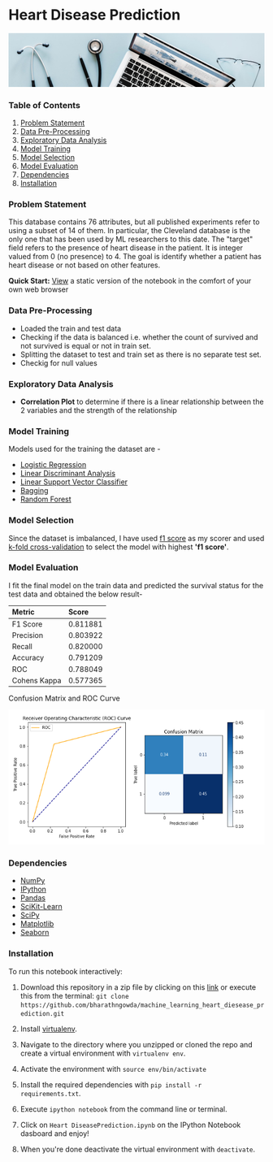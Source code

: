 
# Heart Disease Prediction

![App Screenshot](https://github.com/bharathngowda/machine_learning_heart_diesease_prediction/blob/main/dataset-cover.jpg)

### Table of Contents

1. [Problem Statement](#Problem-Statement)
2. [Data Pre-Processing](#Data-Pre-Processing)
3. [Exploratory Data Analysis](#Exploratory-Data-Analysis)
4. [Model Training](#Model-Building)
5. [Model Selection](#Model-Selection)
6. [Model Evaluation](#Model-Evaluation)
7. [Dependencies](#Dependencies)
8. [Installation](#Installation)

### Problem Statement

This database contains 76 attributes, but all published experiments refer to using a subset of 14 of them. In particular, the Cleveland database is the only one that has been used by ML researchers to
this date. The "target" field refers to the presence of heart disease in the patient. It is integer valued from 0 (no presence) to 4. The goal is identify whether a patient has heart disease or not based on other features.

**Quick Start:** [View](https://github.com/bharathngowda/machine_learning_heart_diesease_prediction/blob/main/Heart%20DiseasePrediction.ipynb) a static version of the notebook in the comfort of your own web browser

### Data Pre-Processing

- Loaded the train and test data
- Checking if the data is balanced i.e. whether the count of survived and not survived is equal or not in train set.
- Splitting the dataset to test and train set as there is no separate test set.
- Checkig for null values


### Exploratory Data Analysis

- **Correlation Plot** to determine if there is a linear relationship between the 2 variables and the strength of the relationship


### Model Training

Models used for the training the dataset are - 

- [Logistic Regression](https://scikit-learn.org/stable/modules/generated/sklearn.linear_model.LogisticRegression.html)
- [Linear Discriminant Analysis](https://scikit-learn.org/stable/modules/generated/sklearn.discriminant_analysis.LinearDiscriminantAnalysis.html)
- [Linear Support Vector Classifier](https://scikit-learn.org/stable/modules/generated/sklearn.svm.LinearSVC.html#sklearn.svm.LinearSVC)
- [Bagging](https://scikit-learn.org/stable/modules/generated/sklearn.ensemble.BaggingClassifier.html)
- [Random Forest](https://scikit-learn.org/stable/modules/generated/sklearn.ensemble.RandomForestClassifier.html)


### Model Selection

Since the dataset is imbalanced, I have used [f1 score](https://scikit-learn.org/stable/modules/generated/sklearn.metrics.f1_score.html) as my scorer and used [k-fold cross-validation](https://scikit-learn.org/stable/modules/generated/sklearn.model_selection.cross_val_score.html)
to select the model with highest **'f1 score'**.

### Model Evaluation

I fit the final model on the train data and predicted the survival status for the test data and obtained the below result-

| Metric        | Score    |
| :--------     | :------- |
| F1 Score	    |0.811881  |
| Precision	    |0.803922  |
| Recall	    |0.820000  |
| Accuracy	    |0.791209  |
| ROC	        |0.788049  |
| Cohens Kappa	|0.577365  |

Confusion Matrix and ROC Curve

![App Screenshot](https://github.com/bharathngowda/machine_learning_heart_diesease_prediction/blob/main/ROC%20%26%20CM.PNG)

### Dependencies
* [NumPy](http://www.numpy.org/)
* [IPython](http://ipython.org/)
* [Pandas](http://pandas.pydata.org/)
* [SciKit-Learn](http://scikit-learn.org/stable/)
* [SciPy](http://www.scipy.org/)
* [Matplotlib](http://matplotlib.org/)
* [Seaborn](https://seaborn.pydata.org/)

### Installation

To run this notebook interactively:

1. Download this repository in a zip file by clicking on this [link](https://github.com/bharathngowda/machine_learning_heart_diesease_prediction/archive/refs/heads/main.zip) or execute this from the terminal:
`git clone https://github.com/bharathngowda/machine_learning_heart_diesease_prediction.git`

2. Install [virtualenv](http://virtualenv.readthedocs.org/en/latest/installation.html).
3. Navigate to the directory where you unzipped or cloned the repo and create a virtual environment with `virtualenv env`.
4. Activate the environment with `source env/bin/activate`
5. Install the required dependencies with `pip install -r requirements.txt`.
6. Execute `ipython notebook` from the command line or terminal.
7. Click on `Heart DiseasePrediction.ipynb` on the IPython Notebook dasboard and enjoy!
8. When you're done deactivate the virtual environment with `deactivate`.
